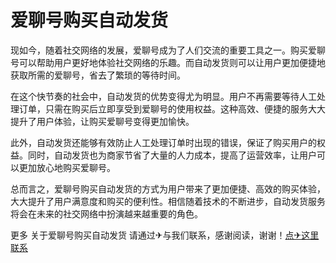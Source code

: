 # 爱聊号购买自动发货

现如今，随着社交网络的发展，爱聊号成为了人们交流的重要工具之一。购买爱聊号可以帮助用户更好地体验社交网络的乐趣。而自动发货则可以让用户更加便捷地获取所需的爱聊号，省去了繁琐的等待时间。

在这个快节奏的社会中，自动发货的优势变得尤为明显。用户不再需要等待人工处理订单，只需在购买后立即享受到爱聊号的使用权益。这种高效、便捷的服务大大提升了用户体验，让购买爱聊号变得更加愉快。

此外，自动发货还能够有效防止人工处理订单时出现的错误，保证了购买用户的权益。同时，自动发货也为商家节省了大量的人力成本，提高了运营效率，让用户可以更加放心地购买爱聊号。

总而言之，爱聊号购买自动发货的方式为用户带来了更加便捷、高效的购买体验，大大提升了用户满意度和购买的便利性。相信随着技术的不断进步，自动发货服务将会在未来的社交网络中扮演越来越重要的角色。

更多 关于爱聊号购买自动发货 请通过✈与我们联系，感谢阅读，谢谢！[点✈这里联系](https://gg.k02.cc)